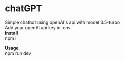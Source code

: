 # chatGPT
Simple chatbot using openAI's api with model 3.5-turbo <br/>
Add your openAI api key in .env <br/>
<b>install</b> <br />
npm i <br/>

<b>Usage</b><br/>
npm run dev
